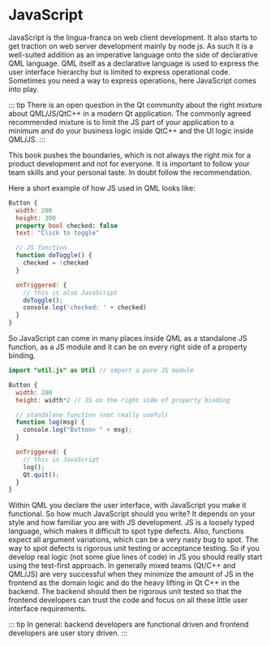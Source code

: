 # JavaScript

JavaScript is the lingua-franca on web client development. It also starts to get traction on web server development mainly by node js. As such it is a well-suited addition as an imperative language onto the side of declarative QML language. QML itself as a declarative language is used to express the user interface hierarchy but is limited to express operational code. Sometimes you need a way to express operations, here JavaScript comes into play.

::: tip
There is an open question in the Qt community about the right mixture about QML/JS/QtC++ in a modern Qt application. The commonly agreed recommended mixture is to limit the JS part of your application to a minimum and do your business logic inside QtC++ and the UI logic inside QML/JS.
:::

This book pushes the boundaries, which is not always the right mix for a product development and not for everyone. It is important to follow your team skills and your personal taste. In doubt follow the recommendation.

Here a short example of how JS used in QML looks like:

```qml
Button {
  width: 200
  height: 300
  property bool checked: false
  text: "Click to toggle"

  // JS function
  function doToggle() {
    checked = !checked
  }

  onTriggered: {
    // this is also JavaScript
    doToggle();
    console.log('checked: ' + checked)
  }
}
```

So JavaScript can come in many places inside QML as a standalone JS function, as a JS module and it can be on every right side of a property binding.

```qml
import "util.js" as Util // import a pure JS module

Button {
  width: 200
  height: width*2 // JS on the right side of property binding

  // standalone function (not really useful)
  function log(msg) {
    console.log("Button> " + msg);
  }

  onTriggered: {
    // this is JavaScript
    log();
    Qt.quit();
  }
}
```

Within QML you declare the user interface, with JavaScript you make it functional. So how much JavaScript should you write? It depends on your style and how familiar you are with JS development. JS is a loosely typed language, which makes it difficult to spot type defects. Also, functions expect all argument variations, which can be a very nasty bug to spot. The way to spot defects is rigorous unit testing or acceptance testing. So if you develop real logic (not some glue lines of code) in JS you should really start using the test-first approach. In generally mixed teams (Qt/C++ and QML/JS) are very successful when they minimize the amount of JS in the frontend as the domain logic and do the heavy lifting in Qt C++ in the backend. The backend should then be rigorous unit tested so that the frontend developers can trust the code and focus on all these little user interface requirements.

::: tip
In general: backend developers are functional driven and frontend developers are user story driven.
:::

